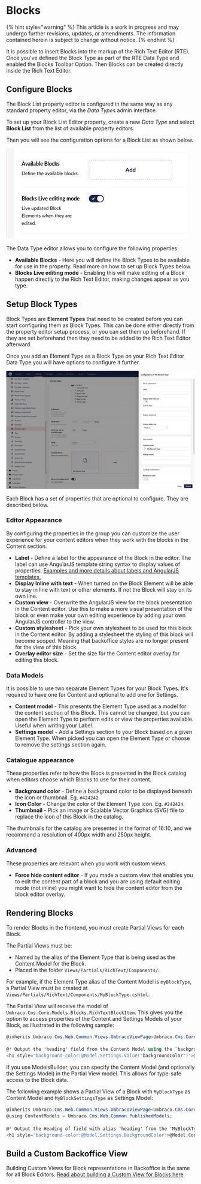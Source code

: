 # Blocks

{% hint style="warning" %}
This article is a work in progress and may undergo further revisions, updates, or amendments. The information contained herein is subject to change without notice.
{% endhint %}

It is possible to insert Blocks into the markup of the Rich Text Editor (RTE). Once you've defined the Block Type as part of the RTE Data Type and enabled the Blocks Toolbar Option. Then Blocks can be created directly inside the Rich Text Editor.

## Configure Blocks

The Block List property editor is configured in the same way as any standard property editor, via the _Data Types_ admin interface.

To set up your Block List Editor property, create a new _Data Type_ and select **Block List** from the list of available property editors.

Then you will see the configuration options for a Block List as shown below.

![Rich Text Editor - Data Type Block Fields](images/rte-data-type-block-fields.jpg)

The Data Type editor allows you to configure the following properties:

* **Available Blocks** - Here you will define the Block Types to be available for use in the property. Read more on how to set up Block Types below.
* **Blocks Live editing mode** - Enabling this will make editing of a Block happen directly to the Rich Text Editor, making changes appear as you type.

## Setup Block Types

Block Types are **Element Types** that need to be created before you can start configuring them as Block Types. This can be done either directly from the property editor setup process, or you can set them up beforehand. If they are set beforehand then they need to be added to the Rich Text Editor afterward.

Once you add an Element Type as a Block Type on your Rich Text Editor Data Type you will have options to configure it further.

![Rich Text Editor - Data Type Block Configuration](images/rte-data-type-block-type-editor.jpeg)

Each Block has a set of properties that are optional to configure. They are described below.

### Editor Appearance

By configuring the properties in the group you can customize the user experience for your content editors when they work with the blocks in the Content section.

* **Label** - Define a label for the appearance of the Block in the editor. The label can use AngularJS template string syntax to display values of properties. [Examples and more details about labels and AngularJS templates.](../block-editor/label-property-configuration.md)
* **Display Inline with text** - When turned on the Block Element will be able to stay in line with text or other elements. If not the Block will stay on its own line.
* **Custom view** - Overwrite the AngularJS view for the block presentation in the Content editor. Use this to make a more visual presentation of the block or even make your own editing experience by adding your own AngularJS controller to the view.
* **Custom stylesheet** - Pick your own stylesheet to be used for this block in the Content editor. By adding a stylesheet the styling of this block will become scoped. Meaning that backoffice styles are no longer present for the view of this block.
* **Overlay editor size** - Set the size for the Content editor overlay for editing this block.

### Data Models

It is possible to use two separate Element Types for your Block Types. It's required to have one for Content and optional to add one for Settings.

* **Content model** - This presents the Element Type used as a model for the content section of this Block. This cannot be changed, but you can open the Element Type to perform edits or view the properties available. Useful when writing your Label.
* **Settings model** - Add a Settings section to your Block based on a given Element Type. When picked you can open the Element Type or choose to remove the settings section again.

### Catalogue appearance

These properties refer to how the Block is presented in the Block catalog when editors choose which Blocks to use for their content.

* **Background color** - Define a background color to be displayed beneath the icon or thumbnail. Eg. `#424242`.
* **Icon Color** - Change the color of the Element Type icon. Eg. `#242424`.
* **Thumbnail** - Pick an image or Scalable Vector Graphics (SVG) file to replace the icon of this Block in the catalog.

The thumbnails for the catalog are presented in the format of 16:10, and we recommend a resolution of 400px width and 250px height.

### Advanced

These properties are relevant when you work with custom views.

* **Force hide content editor** - If you made a custom view that enables you to edit the content part of a block and you are using default editing mode (not inline) you might want to hide the content editor from the block editor overlay.

## Rendering Blocks

To render Blocks in the frontend, you must create Partial Views for each Block.

The Partial Views must be:

* Named by the alias of the Element Type that is being used as the Content Model for the Block.
* Placed in the folder `Views/Partials/RichText/Components/`.

For example, if the Element Type alias of the Content Model is `myBlockType`, a Partial View must be created at `Views/Partials/RichText/Components/MyBlockType.cshtml`.

The Partial View will receive the model of `Umbraco.Cms.Core.Models.Blocks.RichTextBlockItem`. This gives you the option to access properties of the Content and Settings Models of your Block, as illustrated in the following sample:

```csharp
@inherits Umbraco.Cms.Web.Common.Views.UmbracoViewPage<Umbraco.Cms.Core.Models.Blocks.RichTextBlockItem>

@* Output the 'heading' field from the Content Model using the `backgroundColor` field from the Settings Model as background color *@
<h1 style="background-color:@Model.Settings.Value("backgroundColor")">@Model.Content.Value("heading")</h1>
```

If you use ModelsBuilder, you can specify the Content Model (and optionally the Settings Model) in the Partial View model. This allows for type-safe access to the Block data.

The following example shows a Partial View of a Block with `MyBlockType` as Content Model and `MyBlockSettingsType` as Settings Model:

```csharp
@inherits Umbraco.Cms.Web.Common.Views.UmbracoViewPage<Umbraco.Cms.Core.Models.Blocks.RichTextBlockItem<MyBlockType, MyBlockSettingsType>>
@using ContentModels = Umbraco.Cms.Web.Common.PublishedModels;

@* Output the Heading of field with alias 'heading' from the 'MyBlockType' Content Model *@
<h1 style="background-color:@Model.Settings.BackgroundColor">@Model.Content.Heading</h1>
```

## Build a Custom Backoffice View

Building Custom Views for Block representations in Backoffice is the same for all Block Editors. [Read about building a Custom View for Blocks here](../block-editor/build-custom-view-for-blocks.md)
